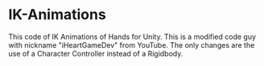 # IK-Animations
This code of IK Animations of Hands for Unity. This is a modified code guy with nickname "iHeartGameDev" from YouTube. The only changes are the use of a Character Controller instead of a Rigidbody.
